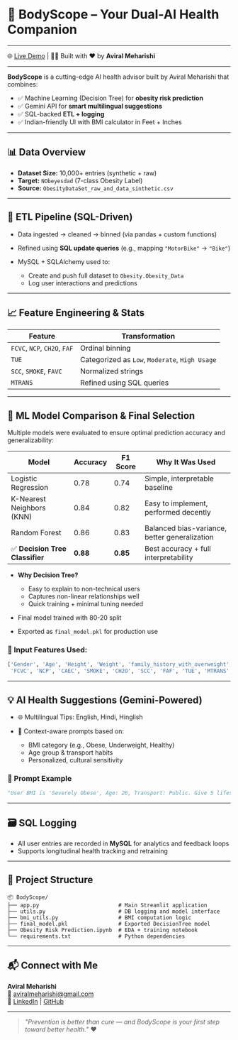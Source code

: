 # 🧠 BodyScope – Your Dual-AI Health Companion

---

🌐 [Live Demo](https://bodyscope.streamlit.app/)  |  👨‍⚕️ Built with ❤️ by **Aviral Meharishi**

---



**BodyScope** is a cutting-edge AI health advisor built by Aviral Meharishi that combines:


* ✅ Machine Learning (Decision Tree) for **obesity risk prediction**
* ✅ Gemini API for **smart multilingual suggestions**
* ✅ SQL-backed **ETL + logging**
* ✅ Indian-friendly UI with BMI calculator in Feet + Inches

---

## 📊 Data Overview

* **Dataset Size:** 10,000+ entries (synthetic + raw)
* **Target:** `NObeyesdad` (7-class Obesity Label)
* **Source:** `ObesityDataSet_raw_and_data_sinthetic.csv`

---

## 🔄 ETL Pipeline (SQL-Driven)

* Data ingested → cleaned → binned (via pandas + custom functions)
* Refined using **SQL update queries** (e.g., mapping `"MotorBike"` → `"Bike"`)
* MySQL + SQLAlchemy used to:

  * Create and push full dataset to `Obesity.Obesity_Data`
  * Log user interactions and predictions

---

## 📈 Feature Engineering & Stats

| Feature                      | Transformation                                 |
| ---------------------------- | ---------------------------------------------- |
| `FCVC`, `NCP`, `CH2O`, `FAF` | Ordinal binning                                |
| `TUE`                        | Categorized as `Low`, `Moderate`, `High Usage` |
| `SCC`, `SMOKE`, `FAVC`       | Normalized strings                             |
| `MTRANS`                     | Refined using SQL queries                      |

---

## 🤖 ML Model Comparison & Final Selection

Multiple models were evaluated to ensure optimal prediction accuracy and generalizability:

| Model                          | Accuracy | F1 Score | Why It Was Used                               |
| ------------------------------ | -------- | -------- | --------------------------------------------- |
| Logistic Regression            | 0.78     | 0.74     | Simple, interpretable baseline                |
| K-Nearest Neighbors (KNN)      | 0.84     | 0.82     | Easy to implement, performed decently         |
| Random Forest                  | 0.86     | 0.83     | Balanced bias-variance, better generalization |
| ✅ **Decision Tree Classifier** | **0.88** | **0.85** | Best accuracy + full interpretability         |

* **Why Decision Tree?**

  * Easy to explain to non-technical users
  * Captures non-linear relationships well
  * Quick training + minimal tuning needed

* Final model trained with 80-20 split

* Exported as `final_model.pkl` for production use

### 🎯 Input Features Used:

```python
['Gender', 'Age', 'Height', 'Weight', 'family_history_with_overweight', 'FAVC',
 'FCVC', 'NCP', 'CAEC', 'SMOKE', 'CH2O', 'SCC', 'FAF', 'TUE', 'MTRANS', 'CALC']
```

---

## 💡 AI Health Suggestions (Gemini-Powered)

* 🌐 Multilingual Tips: English, Hindi, Hinglish
* 💬 Context-aware prompts based on:

  * BMI category (e.g., Obese, Underweight, Healthy)
  * Age group & transport habits
  * Personalized, cultural sensitivity

### 🧠 Prompt Example

```python
"User BMI is 'Severely Obese', Age: 26, Transport: Public. Give 5 lifestyle tips in Hinglish."
```

---

## 🗃️ SQL Logging

* All user entries are recorded in **MySQL** for analytics and feedback loops
* Supports longitudinal health tracking and retraining

---

## 📁 Project Structure

```
📦 BodyScope/
├── app.py                         # Main Streamlit application
├── utils.py                       # DB logging and model interface
├── bmi_utils.py                   # BMI computation logic
├── final_model.pkl                # Exported DecisionTree model
├── Obesity Risk Prediction.ipynb  # EDA + training notebook
└── requirements.txt               # Python dependencies
```

---
## 📬 Connect with Me

**Aviral Meharishi**  
📧 aviralmeharishi@gmail.com  
🔗 [LinkedIn](https://www.linkedin.com/in/aviralmeharishi/)  |  [GitHub](https://github.com/aviralmeharishi)

---
> *"Prevention is better than cure — and BodyScope is your first step toward better health."* ❤️


